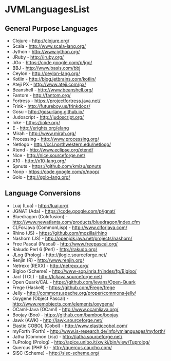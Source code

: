 JVMLanguagesList
================

General Purpose Languages
-----------------

* Clojure - http://clojure.org/
* Scala - http://www.scala-lang.org/
* Jython - http://www.jython.org/
* JRuby - http://jruby.org/
* JGo - https://code.google.com/p/jgo/
* BBJ - http://www.basis.com/bbj
* Ceylon - http://ceylon-lang.org/
* Kotlin - http://blog.jetbrains.com/kotlin/
* Ateji PX - http://www.ateji.com/px/
* Beanshell - http://www.beanshell.org/
* Fantom - http://fantom.org/
* Fortress - https://projectfortress.java.net/
* Frink - http://futureboy.us/frinkdocs/
* Gosu - http://gosu-lang.github.io/
* Judoscript - http://judoscript.org/
* Ioke - https://ioke.org/
* E - http://erights.org/elang
* Mirah - http://www.mirah.org/
* Processing - http://www.processing.org/
* Netlogo - http://ccl.northwestern.edu/netlogo/
* Xtend - http://www.eclipse.org/xtend/
* Nice - http://nice.sourceforge.net/
* X10 - http://x10-lang.org/
* Spnuts - https://github.com/kmizu/spnuts
* Noop - https://code.google.com/p/noop/
* Golo - http://golo-lang.org/

Language Conversions
---------------

* Luaj (Lua) - http://luaj.org/
* JGNAT (Ada) - https://code.google.com/p/jgnat/
* Bluedragon (Coldfusion) - http://www.newatlanta.com/products/bluedragon/index.cfm
* CLForJava (CommonLisp) - http://www.clforjava.com/
* Rhino (JS) - https://github.com/mozilla/rhino
* Nashorn (JS) - http://openjdk.java.net/projects/nashorn/
* Free Pascal (Pascal) - http://www.freepascal.org/
* Rakudo Perl 6 (Perl) - http://rakudo.org/
* JLog (Prolog) - http://jlogic.sourceforge.net/
* Renjin (R) - http://www.renjin.org/
* Netrexx (REXX) - http://netrexx.org/
* Bigloo (Scheme) - http://www-sop.inria.fr/indes/fp/Bigloo/
* Jacl (TCL) - http://tcljava.sourceforge.net/
* Open Quark/CAL - https://github.com/levans/Open-Quark
* Frege (Haskell) - https://github.com/Frege/frege
* Jelly - http://commons.apache.org/proper/commons-jelly/
* Oxygene (Object Pascal) - http://www.remobjects.com/elements/oxygene/
* OCaml-Java (OCaml) - http://www.ocamljava.org/
* Boojay (Boo) - https://github.com/bamboo/boojay
* Jawk (AWK) - http://jawk.sourceforge.net/
* Elastic COBOL (Cobol) - http://www.elasticcobol.com/
* myForth (Forth) - http://www.is-research.de/info/vmlanguages/myforth/
* Jatha (Common Lisp) - http://jatha.sourceforge.net/
* TuProlog (Prolog) - http://apice.unibo.it/xwiki/bin/view/Tuprolog/
* Quercus (PHP 5) - http://quercus.caucho.com/
* SISC (Scheme) - http://sisc-scheme.org/
